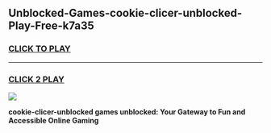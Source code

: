 
## Unblocked-Games-cookie-clicer-unblocked-Play-Free-k7a35
<h3>
<a href="https://premium76.site?title=cookie-clicer-unblocked&ref=18A1">CLICK TO PLAY</a></h3>
<hr>

<h3>
<a href="https://premium76.site?title=cookie-clicer-unblocked&ref=18A1">CLICK 2 PLAY</a>
  
</h3>

<a href="https://premium76.site?title=cookie-clicer-unblocked&ref=18A1"><img src="https://clearcache.store/games.png"></a>


**cookie-clicer-unblocked games unblocked: Your Gateway to Fun and Accessible Online Gaming**
